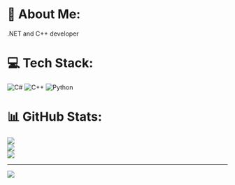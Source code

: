 # 💫 About Me:
 .NET and C++ developer


# 💻 Tech Stack:
![C#](https://img.shields.io/badge/c%23-%23239120.svg?style=for-the-badge&logo=c-sharp&logoColor=white) ![C++](https://img.shields.io/badge/c++-%2300599C.svg?style=for-the-badge&logo=c%2B%2B&logoColor=white) ![Python](https://img.shields.io/badge/python-3670A0?style=for-the-badge&logo=python&logoColor=ffdd54)
# 📊 GitHub Stats:
![](https://github-readme-stats.vercel.app/api?username=GomesWpz&theme=dark&hide_border=false&include_all_commits=false&count_private=false)<br/>
![](https://github-readme-streak-stats.herokuapp.com/?user=GomesWpz&theme=dark&hide_border=false)<br/>
![](https://github-readme-stats.vercel.app/api/top-langs/?username=GomesWpz&theme=dark&hide_border=false&include_all_commits=false&count_private=false&layout=compact)

---
[![](https://visitcount.itsvg.in/api?id=GomesWpz&icon=0&color=0)](https://visitcount.itsvg.in)

<!-- Proudly created with GPRM ( https://gprm.itsvg.in ) -->
